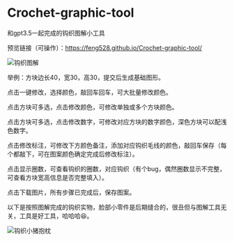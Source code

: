 # Crochet-graphic-tool
和gpt3.5一起完成的钩织图解小工具

预览链接（可操作）：https://feng528.github.io/Crochet-graphic-tool/

![钩织图解](https://github.com/feng528/Crochet-graphic-tool/assets/46212350/e9b751bb-a514-463a-93fe-ea6ec0076536)

举例：方块边长40，宽30，高30，提交后生成基础图形。

点击一键修改，选择颜色，敲回车回车，可大批量修改颜色。

点击方块可多选，点击修改颜色，可修改单独或多个方块颜色。

点击方块可多选，点击修改数字，可修改对应方块的数字颜色，深色方块可以配浅色数字。

点击修改标注，可修改下方颜色备注，添加对应钩织毛线的颜色，敲回车保存（每个都敲下，可在图案颜色确定完成后修改标注）。

点击显示圈数，可查看钩织的圈数，对应钩织（有个bug，偶然圈数显示不完整，可查看方块宽高信息是否完整填入）。

点击下载图片，所有步骤已完成后，保存图案。

以下是按照图解完成的钩织实物，脸部小零件是后期缝合的，很丑但与图解工具无关，工具是好工具，哈哈哈😆。

![钩织小猪抱枕](https://github.com/feng528/Crochet-graphic-tool/assets/46212350/e1ec33c8-5342-47f7-b21e-95ab0ac3da34)
